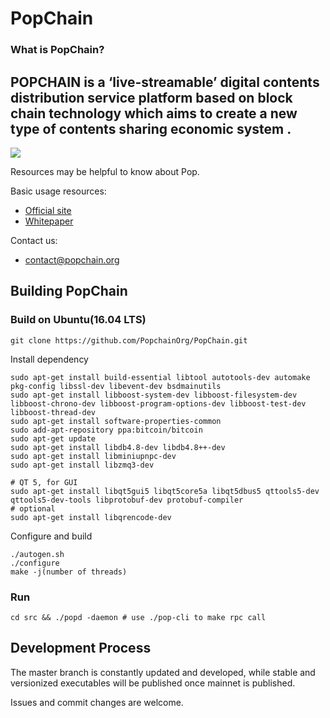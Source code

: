 # PopChain
### What is PopChain?
POPCHAIN is a ‘live-streamable’ digital contents distribution service platform based on block chain technology which aims to create a new type of contents sharing economic system .
---------------
![](https://avatars3.githubusercontent.com/u/38804864?s=200&v=4)

Resources may be helpful to know about Pop.

Basic usage resources:

* [Official site](http://www.popchain.org/)
* [Whitepaper](http://www.popchain.org/file/whitepaper_en.pdf)

Contact us:

* contact@popchain.org


Building PopChain
-------------------

### Build on Ubuntu(16.04 LTS)

    git clone https://github.com/PopchainOrg/PopChain.git

Install dependency

    sudo apt-get install build-essential libtool autotools-dev automake pkg-config libssl-dev libevent-dev bsdmainutils
    sudo apt-get install libboost-system-dev libboost-filesystem-dev libboost-chrono-dev libboost-program-options-dev libboost-test-dev libboost-thread-dev
    sudo apt-get install software-properties-common
    sudo add-apt-repository ppa:bitcoin/bitcoin
    sudo apt-get update
    sudo apt-get install libdb4.8-dev libdb4.8++-dev
    sudo apt-get install libminiupnpc-dev
    sudo apt-get install libzmq3-dev

    # QT 5, for GUI
    sudo apt-get install libqt5gui5 libqt5core5a libqt5dbus5 qttools5-dev qttools5-dev-tools libprotobuf-dev protobuf-compiler    
    # optional
    sudo apt-get install libqrencode-dev

Configure and build

    ./autogen.sh
    ./configure
    make -j(number of threads)

### Run

    cd src && ./popd -daemon # use ./pop-cli to make rpc call

Development Process
-------------------

The master branch is constantly updated and developed, while stable
and versionized executables will be published once mainnet is published.

Issues and commit changes are welcome.

